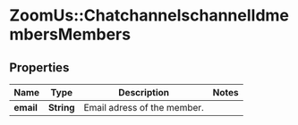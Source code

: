 # ZoomUs::ChatchannelschannelIdmembersMembers

## Properties
Name | Type | Description | Notes
------------ | ------------- | ------------- | -------------
**email** | **String** | Email adress of the member. | 


